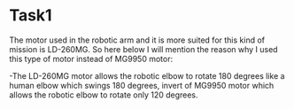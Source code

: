 # Task1
The motor used in the robotic arm and it is more suited for this kind of mission is LD-260MG. So here below I will mention the reason why I used this type of motor instead of MG9950 motor:

-The  LD-260MG motor allows the robotic elbow to rotate 180 degrees like a human elbow which swings 180 degrees, invert of MG9950 motor which allows the robotic elbow to rotate only 120 degrees.

